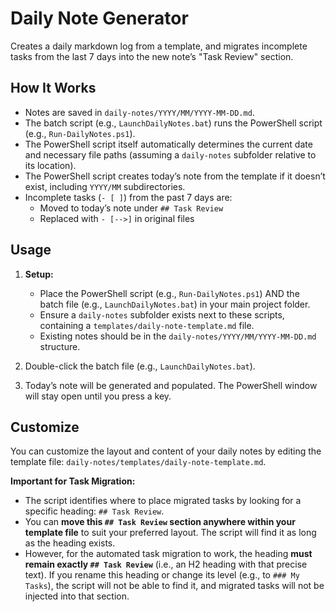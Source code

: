# Daily Note Generator

Creates a daily markdown log from a template, and migrates incomplete tasks from the last 7 days into the new note’s "Task Review" section.

## How It Works

- Notes are saved in `daily-notes/YYYY/MM/YYYY-MM-DD.md`.
- The batch script (e.g., `LaunchDailyNotes.bat`) runs the PowerShell script (e.g., `Run-DailyNotes.ps1`).
- The PowerShell script itself automatically determines the current date and necessary file paths (assuming a `daily-notes` subfolder relative to its location).
- The PowerShell script creates today’s note from the template if it doesn’t exist, including `YYYY/MM` subdirectories.
- Incomplete tasks (`- [ ]`) from the past 7 days are:
  - Moved to today’s note under `## Task Review`
  - Replaced with `- [-->]` in original files

## Usage

1.  **Setup:**
    *   Place the PowerShell script (e.g., `Run-DailyNotes.ps1`) AND the batch file (e.g., `LaunchDailyNotes.bat`) in your main project folder.
    *   Ensure a `daily-notes` subfolder exists next to these scripts, containing a `templates/daily-note-template.md` file.
    *   Existing notes should be in the `daily-notes/YYYY/MM/YYYY-MM-DD.md` structure.

2.  Double-click the batch file (e.g., `LaunchDailyNotes.bat`).
3.  Today’s note will be generated and populated. The PowerShell window will stay open until you press a key.

## Customize

You can customize the layout and content of your daily notes by editing the template file: `daily-notes/templates/daily-note-template.md`.

**Important for Task Migration:**
*   The script identifies where to place migrated tasks by looking for a specific heading: `## Task Review`.
*   You can **move this `## Task Review` section anywhere within your template file** to suit your preferred layout. The script will find it as long as the heading exists.
*   However, for the automated task migration to work, the heading **must remain exactly `## Task Review`** (i.e., an H2 heading with that precise text). If you rename this heading or change its level (e.g., to `### My Tasks`), the script will not be able to find it, and migrated tasks will not be injected into that section.

